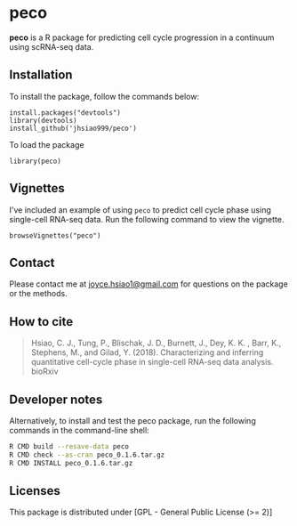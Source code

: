 # peco

**peco** is a R package for predicting cell cycle progression in a
continuum using scRNA-seq data.

## Installation 

To install the package, follow the commands below:

```
install.packages("devtools")
library(devtools)
install_github('jhsiao999/peco')
```

To load the package

```
library(peco)
```

## Vignettes

I've included an example of using `peco` to predict cell cycle phase
using single-cell RNA-seq data. Run the following command to view the
vignette.

```
browseVignettes("peco")
```

## Contact

Please contact me at [joyce.hsiao1@gmail.com](joyce.hsiao1@gmail.com)
for questions on the package or the methods.

## How to cite

> Hsiao, C. J., Tung, P., Blischak, J. D., Burnett, J., Dey, K. K. ,
> Barr, K., Stephens, M., and Gilad, Y. (2018). Characterizing and
> inferring quantitative cell-cycle phase in single-cell RNA-seq data
> analysis. bioRxiv

## Developer notes

Alternatively, to install and test the peco package, run the following
commands in the command-line shell:

```bash
R CMD build --resave-data peco
R CMD check --as-cran peco_0.1.6.tar.gz
R CMD INSTALL peco_0.1.6.tar.gz
```

## Licenses

This package is distributed under [GPL - General Public License (>= 2)]
